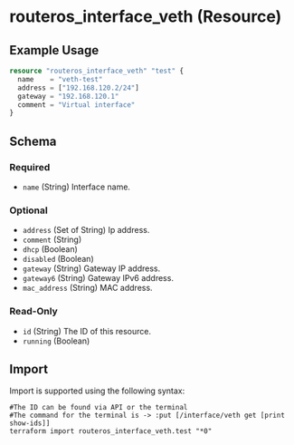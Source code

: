 # routeros_interface_veth (Resource)


## Example Usage
```terraform
resource "routeros_interface_veth" "test" {
  name    = "veth-test"
  address = ["192.168.120.2/24"]
  gateway = "192.168.120.1"
  comment = "Virtual interface"
}
```

<!-- schema generated by tfplugindocs -->
## Schema

### Required

- `name` (String) Interface name.

### Optional

- `address` (Set of String) Ip address.
- `comment` (String)
- `dhcp` (Boolean)
- `disabled` (Boolean)
- `gateway` (String) Gateway IP address.
- `gateway6` (String) Gateway IPv6 address.
- `mac_address` (String) MAC address.

### Read-Only

- `id` (String) The ID of this resource.
- `running` (Boolean)

## Import
Import is supported using the following syntax:
```shell
#The ID can be found via API or the terminal
#The command for the terminal is -> :put [/interface/veth get [print show-ids]]
terraform import routeros_interface_veth.test "*0"
```
